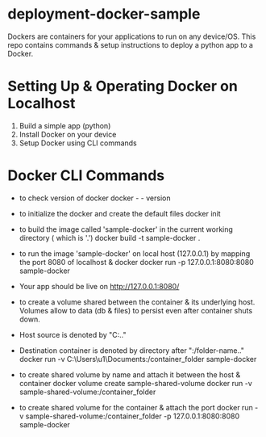 # deployment-docker-sample
Dockers are containers for your applications to run on any device/OS. This repo contains commands &amp; setup instructions to deploy a python app to a Docker.

# Setting Up & Operating Docker on Localhost
1. Build a simple app (python)
2. Install Docker on your device
3. Setup Docker using CLI commands

# Docker CLI Commands
- to check version of docker
docker - - version

- to initialize the docker and create the default files
docker init

- to build the image called 'sample-docker' in the current working directory ( which is '.')
docker build -t sample-docker .

- to run the image 'sample-docker' on local host (127.0.0.1) by mapping the port 8080 of localhost & docker
docker run -p 127.0.0.1:8080:8080 sample-docker

- Your app should be live on http://127.0.0.1:8080/

- to create a volume shared between the container & its underlying host. Volumes allow to data (db & files) to persist even after container shuts down.
- Host source is denoted by "C:\.."
- Destination container is denoted by directory after ":/folder-name.."
docker run -v C:\Users\u1\Documents:/container_folder sample-docker


- to create shared volume by name and attach it between the host & container
docker volume create sample-shared-volume
docker run -v sample-shared-volume:/container_folder

- to create shared volume for the container & attach the port
docker run -v sample-shared-volume:/container_folder -p 127.0.0.1:8080:8080 sample-docker
